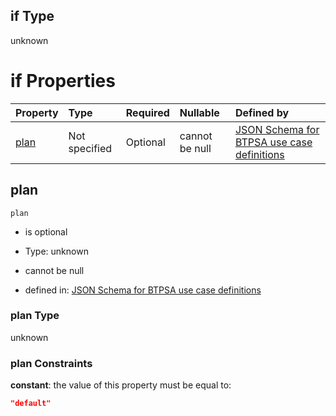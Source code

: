 ## if Type

unknown

# if Properties

| Property      | Type          | Required | Nullable       | Defined by                                                                                                                                                                                                                                  |
| :------------ | :------------ | :------- | :------------- | :------------------------------------------------------------------------------------------------------------------------------------------------------------------------------------------------------------------------------------------ |
| [plan](#plan) | Not specified | Optional | cannot be null | [JSON Schema for BTPSA use case definitions](btpsa-usecase-properties-services-items-allof-1-then-allof-98-then-allof-1-if-properties-plan.md "undefined#/properties/services/items/allOf/1/then/allOf/98/then/allOf/1/if/properties/plan") |

## plan



`plan`

*   is optional

*   Type: unknown

*   cannot be null

*   defined in: [JSON Schema for BTPSA use case definitions](btpsa-usecase-properties-services-items-allof-1-then-allof-98-then-allof-1-if-properties-plan.md "undefined#/properties/services/items/allOf/1/then/allOf/98/then/allOf/1/if/properties/plan")

### plan Type

unknown

### plan Constraints

**constant**: the value of this property must be equal to:

```json
"default"
```
